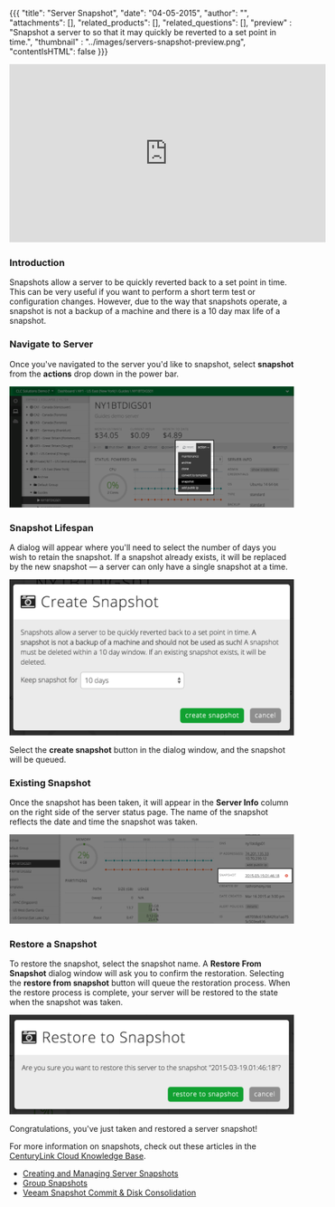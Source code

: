 {{{
  "title": "Server Snapshot",
  "date": "04-05-2015",
  "author": "",
  "attachments": [],
  "related_products": [],
  "related_questions": [],
  "preview" : "Snapshot a server to so that it may quickly be reverted to a set point in time.",
  "thumbnail" : "../images/servers-snapshot-preview.png",
  "contentIsHTML": false
}}}

<iframe width="560" height="315" src="https://www.youtube.com/embed/We87qlVIgQw?rel=0&amp;showinfo=0" frameborder="0" allowfullscreen></iframe>

### Introduction

Snapshots allow a server to be quickly reverted back to a set point in time. This can be very useful if you want to perform a short term test or configuration changes. However, due to the way that snapshots operate, a snapshot is not a backup of a machine and there is a 10 day max life of a snapshot.

### Navigate to Server

  Once you've navigated to the server you'd like to snapshot, select **snapshot** from the **actions** drop down in the power bar.

  ![The Snapshot button in the Control Portal](../images/servers-snapshot-1.png)

### Snapshot Lifespan

  A dialog will appear where you'll need to select the number of days you wish to retain the snapshot. If a snapshot already exists, it will be replaced by the new snapshot &mdash; a server can only have a single snapshot at a time.

  ![The Snapshot button in the Control Portal](../images/servers-snapshot-2.png)

  Select the **create snapshot** button in the dialog window, and the snapshot will be queued.

### Existing Snapshot

  Once the snapshot has been taken, it will appear in the **Server Info** column on the right side of the server status page. The name of the snapshot reflects the date and time the snapshot was taken.

  ![An existing server snapshot in the Control Portal](../images/servers-snapshot-3.png)

### Restore a Snapshot

  To restore the snapshot, select the snapshot name. A **Restore From Snapshot** dialog window will ask you to confirm the restoration. Selecting the **restore from snapshot** button will queue the restoration process. When the restore process is complete, your server will be restored to the state when the snapshot was taken.

  ![Restore a snapshot in the Control Portal](../images/servers-snapshot-4.png)

  Congratulations, you've just taken and restored a server snapshot!

  For more information on snapshots, check out these articles in the [CenturyLink Cloud Knowledge Base](http://www.centurylinkcloud.com/knowledge-base/).

* [Creating and Managing Server Snapshots](http://www.centurylinkcloud.com/knowledge-base/servers/creating-and-managing-server-snapshots/)
* [Group Snapshots](http://www.centurylinkcloud.com/knowledge-base/servers/group-snapshots/)
* [Veeam Snapshot Commit & Disk Consolidation ](http://www.centurylinkcloud.com/knowledge-base/servers/veeam-snapshot-commit-and-disk-consolidation/)
